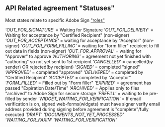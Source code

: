 ## API Related agreement "Statuses"

Most states relate to specific Adobe Sign ["roles"](https://helpx.adobe.com/sign/using/set-up-signer-approver-roles.html)

*'OUT_FOR_SIGNATURE'* = Waiting for Signature
*'OUT_FOR_DELIVERY'* = Waiting for acceptance by "Certified Recipient" (non-signer)
*'OUT_FOR_ACCEPTANCE'* = waiting for acceptance by "Acceptor" (non-signer)
*'OUT_FOR_FORM_FILLING'* = waiting for "form filler" recipient to fill out data in fields (non-signer)
*'OUT_FOR_APPROVAL'* = waiting for "Approver" to approve
*'AUTHORING'* = agreement not yet finished with "authoring" so not yet sent to 1st recipient
*'CANCELLED'* = cancelled(by sender) OR rejected(by recipient) 
*'SIGNED'* = completed "signed"
*'APPROVED'* = completed "approved"
*'DELIVERED'* = completed by "Certified Recipient"
*'ACCEPTED'* = completed by "Acceptor"
*'FORM_FILLED'* = Filled out by "Form filler"
*'EXPIRED'* = agreement has passed "Expiration Date/Time"
*'ARCHIVED'* = Applies only to files "archived" to Adobe Sign for secure storage
*'PREFILL'* = waiting to be pre-filled by sender
*'WIDGET_WAITING_FOR_VERIFICATION'* = If email verification is on, signed web-forms(widgets) must have signer verify email address provided during signing before agreement is "complete"/fully executed
*'DRAFT'*
*'DOCUMENTS_NOT_YET_PROCESSED'*
*'WAITING_FOR_FAXIN'*
*'WAITING_FOR_VERIFICATION'*
